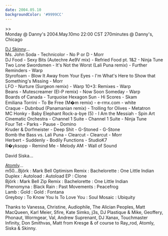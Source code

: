 ```yaml
---
date: 2004.05.10
backgroundColor: '#9999CC'
---
```


\>>  
Monday @ Danny's 2004.May.10mo 22:00 CST 270minutes @ Danny's, Chicago  


[DJ Skinny](http://www.djskinny.com/)...  
Ms. John Soda - Technicolor - No P or D - Morr  
DJ Food - Sexy Bits (Autechre Ae9V mix) - Refried Food pt. 1&2 - Ninja Tune  
Two Lone Swordsmen - It's Not the Worst (Lali Puna remix) - Further Reminders - Warp  
Styrofoam - Blow It Away from Your Eyes - I'm What's Here to Show that Something's Missing - Morr  
LFO - Nurture (Surgeon remix) - Warp 10+3: Remixes - Warp  
Beans - Mutescreamer (El-P remix) - Now Soon Someday - Warp  
Boards of Canada - Turquoise Hexagon Sun - Hi Scores - Skam  
Emiliana Torrini - To Be Free (M�m remix) - e-rmx.com - white  
Craque - Dubnbud (Panamanian remix) - Trolling for Olives - Metatron  
MC Honky - Baby Elephant Rock-a-bye (5) - I Am the Messiah - Spin Art  
Cinematic Orchestra - Channel 1 Suite - Channel 1 Suite - Ninja Tune  
Four Tet - Parks - Pause - Domino  
Kruder & Dorfmeister - Deep Shit - G-Stoned - G-Stone  
Bomb the Bass vs. Lali Puna - Clearcut - Clearcut - Morr  
Herbert - Suddenly - Bodily Functions - StudioK7  
R�yksopp - Remind Me - Melody AM - Wall of Sound  

David Siska...  


[Atomly](http://www.atomly.com/)...  
m50...Björk : Mark Bell Optimism Remix : Bachelorette : One Little Indian  
Duplex : Autoload : Autoload EP : Clone  
Björk : Mark Bell Zip Remix : Bachelorette : One Little Indian  
Phenomyna : Black Rain : Past Movements : Peacefrog  
Lamb : Gold : Gold : Fontana  
Greyboy : To Know You Is To Love You : Soul Mosaic : Ubiquity  

Thanks to Vanessa, Christine, Audiophile, The Alician Peoples, Matt MacQueen, Karl Meier, Sfire, Kate Simko, j3s, DJ Plastique & Mike, Geoffery, Phonaut, Wormgear, Val, Andrew Suprenant, DJ Xanax, Touchmaster Infinity, Don Smithvas, Matt from Kresge & of course to Ray\_rod, Atomly, Siska & Skinny.